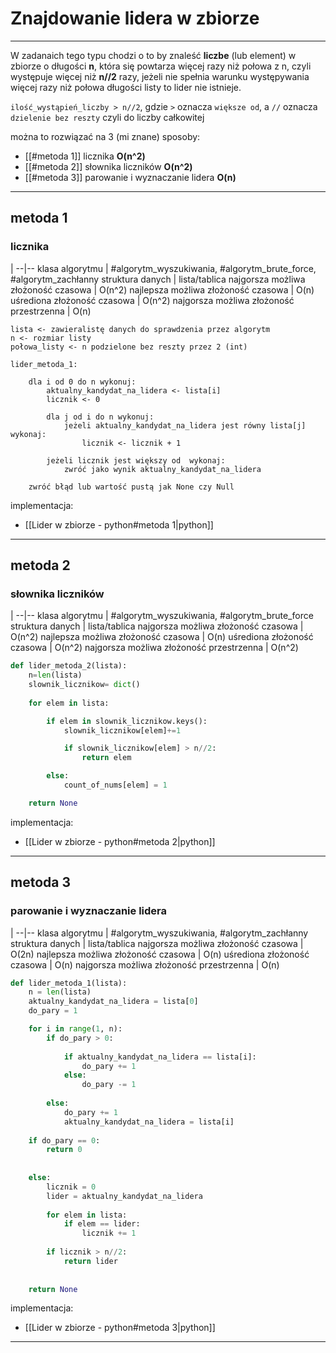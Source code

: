 # Znajdowanie lidera w zbiorze
---
W zadanaich tego typu chodzi o to by znaleść **liczbe** (lub element) w zbiorze o długości **n**, która się powtarza więcej razy niż połowa z n, czyli występuje więcej niż **n//2** razy, jeżeli nie spełnia warunku występywania więcej razy niż połowa długości listy to lider nie istnieje.

``ilość_wystąpień_liczby > n//2``,
gdzie `>` oznacza `większe od`, a `//` oznacza `dzielenie bez reszty` czyli do liczby całkowitej

można to rozwiązać na 3 (mi znane) sposoby:
- [[#metoda 1]]  licznika **O(n^2)**
- [[#metoda 2]] słownika liczników	**O(n^2)**
- [[#metoda 3]] parowanie i wyznaczanie lidera **O(n)**


---

## metoda 1 
### licznika
 | 
--|--
klasa algorytmu | #algorytm_wyszukiwania, #algorytm_brute_force, #algorytm_zachłanny
struktura danych | lista/tablica
najgorsza możliwa złożoność czasowa | O(n^2)
najlepsza możliwa złożoność czasowa | O(n)
uśrediona złożoność czasowa | O(n^2)
najgorsza możliwa złożoność przestrzenna | O(n)


```
lista <- zawieralistę danych do sprawdzenia przez algorytm
n <- rozmiar listy
połowa_listy <- n podzielone bez reszty przez 2 (int)

lider_metoda_1:

	dla i od 0 do n wykonuj:
		aktualny_kandydat_na_lidera <- lista[i]
		licznik <- 0
		
		dla j od i do n wykonuj:
			jeżeli aktualny_kandydat_na_lidera jest równy lista[j] wykonaj:
				licznik <- licznik + 1
				
		jeżeli licznik jest większy od  wykonaj:
			zwróć jako wynik aktualny_kandydat_na_lidera
			
	zwróć błąd lub wartość pustą jak None czy Null
```
implementacja:
- [[Lider w zbiorze - python#metoda 1|python]]

---

## metoda 2 
### słownika liczników

 | 
--|--
klasa algorytmu | #algorytm_wyszukiwania, #algorytm_brute_force
struktura danych | lista/tablica
najgorsza możliwa złożoność czasowa | O(n^2)
najlepsza możliwa złożoność czasowa | O(n)
uśrediona złożoność czasowa | O(n^2)
najgorsza możliwa złożoność przestrzenna | O(n^2)


```py
def lider_metoda_2(lista):
	n=len(lista)
	slownik_licznikow= dict()
	
	for elem in lista:

		if elem in slownik_licznikow.keys():
			slownik_licznikow[elem]+=1

			if slownik_licznikow[elem] > n//2:
				return elem

		else:
			count_of_nums[elem] = 1

	return None
```
implementacja:
- [[Lider w zbiorze - python#metoda 2|python]]

---

## metoda 3
### parowanie i wyznaczanie lidera

 | 
--|--
klasa algorytmu | #algorytm_wyszukiwania, #algorytm_zachłanny
struktura danych | lista/tablica
najgorsza możliwa złożoność czasowa | O(2n)
najlepsza możliwa złożoność czasowa | O(n)
uśrediona złożoność czasowa | O(n)
najgorsza możliwa złożoność przestrzenna | O(n)


```py
def lider_metoda_1(lista):
	n = len(lista)
	aktualny_kandydat_na_lidera = lista[0]
	do_pary = 1

	for i in range(1, n):
		if do_pary > 0:
		
			if aktualny_kandydat_na_lidera == lista[i]:
				do_pary += 1
			else:
				do_pary -= 1
				
		else:
			do_pary += 1
			aktualny_kandydat_na_lidera = lista[i]
			
	if do_pary == 0:
		return 0
		
		
	else:
		licznik = 0
		lider = aktualny_kandydat_na_lidera
		
		for elem in lista:
			if elem == lider:
				licznik += 1
				
		if licznik > n//2:
			return lider
			
			
	return None

```
implementacja:
- [[Lider w zbiorze - python#metoda 3|python]]


---
